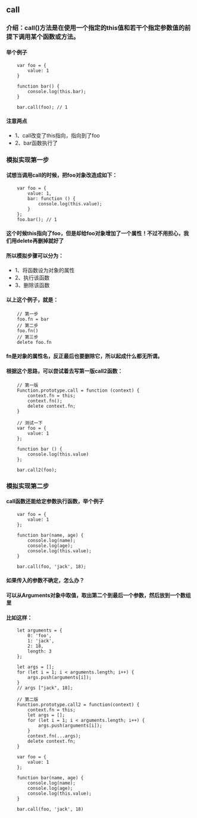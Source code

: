 ## call

### 介绍：call()方法是在使用一个指定的this值和若干个指定参数值的前提下调用某个函数或方法。

#### 举个例子

```
    var foo = {
        value: 1
    }

    function bar() {
        console.log(this.bar);
    }

    bar.call(foo); // 1
```

#### 注意两点
- 1、call改变了this指向，指向到了foo
- 2、bar函数执行了

### 模拟实现第一步

#### 试想当调用call的时候，把foo对象改造成如下：

```
    var foo = {
        value: 1,
        bar: function () {
            console.log(this.value);
        }
    };
    foo.bar(); // 1
```

#### 这个时候this指向了foo，但是却给foo对象增加了一个属性！不过不用担心，我们用delete再删掉就好了

#### 所以模拟步骤可以分为：

- 1、将函数设为对象的属性
- 2、执行该函数
- 3、删除该函数

#### 以上这个例子，就是：

```
    // 第一步
    foo.fn = bar
    // 第二步
    foo.fn()
    // 第三步
    delete foo.fn
```

#### fn是对象的属性名，反正最后也要删除它，所以起成什么都无所谓。

#### 根据这个思路，可以尝试着去写第一版call2函数：

```
    // 第一版
    Function.prototype.call = function (context) {
        context.fn = this;
        context.fn();
        delete context.fn;
    }
    
    // 测试一下
    var foo = {
        value: 1
    };

    function bar () {
        console.log(this.value)
    };

    bar.call2(foo);
```

### 模拟实现第二步

#### call函数还能给定参数执行函数，举个例子

```
    var foo = {
        value: 1
    };

    function bar(name, age) {
        console.log(name);
        console.log(age);
        console.log(this.value);
    }

    bar.call(foo, 'jack', 18);
```

#### 如果传入的参数不确定，怎么办？

#### 可以从Arguments对象中取值，取出第二个到最后一个参数，然后放到一个数组里

#### 比如这样：

```
    let arguments = {
        0: 'foo',
        1: 'jack',
        2: 18,
        length: 3
    };

    let args = [];
    for (let i = 1; i < arguments.length; i++) {
        args.push(arguments[i]);
    }
    // args ["jack", 18];
```

```
    // 第二版
    Function.prototype.call2 = function(context) {
        context.fn = this;
        let args = [];
        for (let i = 1; i < arguments.length; i++) {
            args.push(arguments[i]);
        }
        context.fn(...args);
        delete context.fn;
    }

    var foo = {
        value: 1
    };

    function bar(name, age) {
        console.log(name);
        console.log(age);
        console.log(this.value);
    }

    bar.call(foo, 'jack', 18)

```